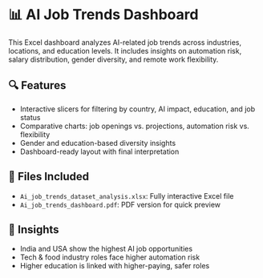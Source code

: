# 📊 AI Job Trends Dashboard

This Excel dashboard analyzes AI-related job trends across industries, locations, and education levels. It includes insights on automation risk, salary distribution, gender diversity, and remote work flexibility.

## 🔍 Features
- Interactive slicers for filtering by country, AI impact, education, and job status
- Comparative charts: job openings vs. projections, automation risk vs. flexibility
- Gender and education-based diversity insights
- Dashboard-ready layout with final interpretation

## 📁 Files Included
- `Ai_job_trends_dataset_analysis.xlsx`: Fully interactive Excel file
- `Ai_job_trends_dashboard.pdf`: PDF version for quick preview

## 🧠 Insights
- India and USA show the highest AI job opportunities
- Tech & food industry roles face higher automation risk
- Higher education is linked with higher-paying, safer roles
